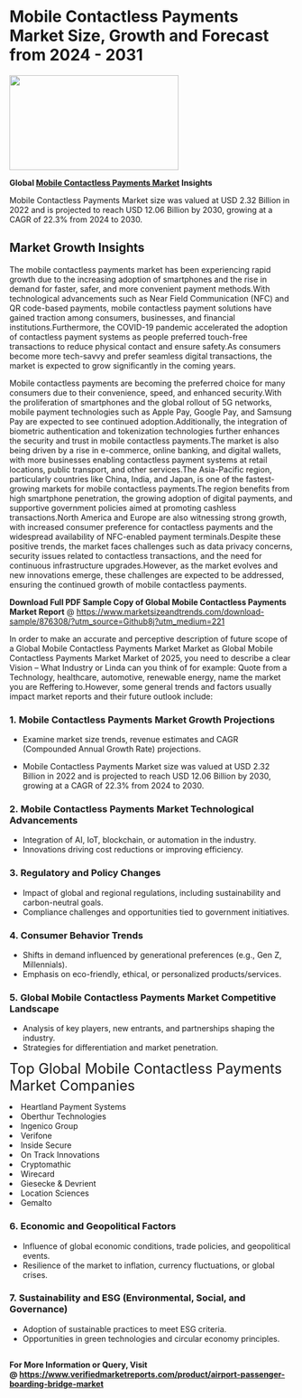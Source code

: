 <H1>Mobile Contactless Payments Market Size, Growth and Forecast from 2024 - 2031</H1><img class="aligncenter size-medium wp-image-584254" src="https://thirdeyenews.in/wp-content/uploads/2024/09/Global-Market-Research-300x168.jpeg" alt="" width="300" height="168" /><p><strong>Global&nbsp;<a href="https://www.marketsizeandtrends.com/download-sample/876308/?utm_source=Github8j?utm_medium=221">Mobile Contactless Payments Market</a> Insights</strong></p><p>Mobile Contactless Payments Market size was valued at USD 2.32 Billion in 2022 and is projected to reach USD 12.06 Billion by 2030, growing at a CAGR of 22.3% from 2024 to 2030.</p><p><h2>Market Growth Insights</h2> <p>The mobile contactless payments market has been experiencing rapid growth due to the increasing adoption of smartphones and the rise in demand for faster, safer, and more convenient payment methods.With technological advancements such as Near Field Communication (NFC) and QR code-based payments, mobile contactless payment solutions have gained traction among consumers, businesses, and financial institutions.Furthermore, the COVID-19 pandemic accelerated the adoption of contactless payment systems as people preferred touch-free transactions to reduce physical contact and ensure safety.As consumers become more tech-savvy and prefer seamless digital transactions, the market is expected to grow significantly in the coming years.</p> <p>Mobile contactless payments are becoming the preferred choice for many consumers due to their convenience, speed, and enhanced security.With the proliferation of smartphones and the global rollout of 5G networks, mobile payment technologies such as Apple Pay, Google Pay, and Samsung Pay are expected to see continued adoption.Additionally, the integration of biometric authentication and tokenization technologies further enhances the security and trust in mobile contactless payments.The market is also being driven by a rise in e-commerce, online banking, and digital wallets, with more businesses enabling contactless payment systems at retail locations, public transport, and other services.The Asia-Pacific region, particularly countries like China, India, and Japan, is one of the fastest-growing markets for mobile contactless payments.The region benefits from high smartphone penetration, the growing adoption of digital payments, and supportive government policies aimed at promoting cashless transactions.North America and Europe are also witnessing strong growth, with increased consumer preference for contactless payments and the widespread availability of NFC-enabled payment terminals.Despite these positive trends, the market faces challenges such as data privacy concerns, security issues related to contactless transactions, and the need for continuous infrastructure upgrades.However, as the market evolves and new innovations emerge, these challenges are expected to be addressed, ensuring the continued growth of mobile contactless payments.<p><span class=""><strong>Download Full PDF Sample Copy of Global Mobile Contactless Payments Market Report</strong> @ <a href="https://www.marketsizeandtrends.com/download-sample/876308/?utm_source=Github8j?utm_medium=221" target="_blank">https://www.marketsizeandtrends.com/download-sample/876308/?utm_source=Github8j?utm_medium=221</a></span></p><p>In order to make an accurate and perceptive description of future scope of a Global&nbsp;Mobile Contactless Payments Market Market as Global&nbsp;Mobile Contactless Payments Market Market of 2025, you need to describe a clear Vision &ndash; What Industry or Linda can you think of for example: Quote from a Technology, healthcare, automotive, renewable energy, name the market you are Reffering to.However, some general trends and factors usually impact market reports and their future outlook include:</p><h3>1.&nbsp;<strong>Mobile Contactless Payments Market Growth Projections</strong></h3><ul><li>Examine market size trends, revenue estimates and CAGR (Compounded Annual Growth Rate) projections.</li><li><p>Mobile Contactless Payments Market size was valued at USD 2.32 Billion in 2022 and is projected to reach USD 12.06 Billion by 2030, growing at a CAGR of 22.3% from 2024 to 2030.</p></li></ul><h3>2.&nbsp;<strong>Mobile Contactless Payments Market Technological Advancements</strong></h3><ul><li>Integration of AI, IoT, blockchain, or automation in the industry.</li><li>Innovations driving cost reductions or improving efficiency.</li></ul><h3>3.&nbsp;<strong>Regulatory and Policy Changes</strong></h3><ul><li>Impact of global and regional regulations, including sustainability and carbon-neutral goals.</li><li>Compliance challenges and opportunities tied to government initiatives.</li></ul><h3>4.&nbsp;<strong>Consumer Behavior Trends</strong></h3><ul><li>Shifts in demand influenced by generational preferences (e.g., Gen Z, Millennials).</li><li>Emphasis on eco-friendly, ethical, or personalized products/services.</li></ul><h3>5.&nbsp;<strong>Global Mobile Contactless Payments Market Competitive Landscape</strong></h3><ul><li>Analysis of key players, new entrants, and partnerships shaping the industry.</li><li>Strategies for differentiation and market penetration.</li></ul><p data-pm-slice="1 1 []"><span style="color: inherit; font-family: inherit; font-size: 25px;">Top Global Mobile Contactless Payments Market Companies</span></p><div class="" data-test-id=""><p><li>Heartland Payment Systems</li><li> Oberthur Technologies</li><li> Ingenico Group</li><li> Verifone</li><li> Inside Secure</li><li> On Track Innovations</li><li> Cryptomathic</li><li> Wirecard</li><li> Giesecke & Devrient</li><li> Location Sciences</li><li> Gemalto</li></p></div><h3>6.&nbsp;<strong>Economic and Geopolitical Factors</strong></h3><ul><li>Influence of global economic conditions, trade policies, and geopolitical events.</li><li>Resilience of the market to inflation, currency fluctuations, or global crises.</li></ul><h3>7.&nbsp;<strong>Sustainability and ESG (Environmental, Social, and Governance)</strong></h3><ul><li>Adoption of sustainable practices to meet ESG criteria.</li><li>Opportunities in green technologies and circular economy principles.</li></ul><h2><strong style="font-size: 14px;">For More Information or Query, Visit @&nbsp;</strong><a style="background-color: #ffffff; font-size: 14px;" href="https://www.marketsizeandtrends.com/report/mobile-contactless-payments-market/" target="_blank">https://www.verifiedmarketreports.com/product/airport-passenger-boarding-bridge-market</a></h2>
